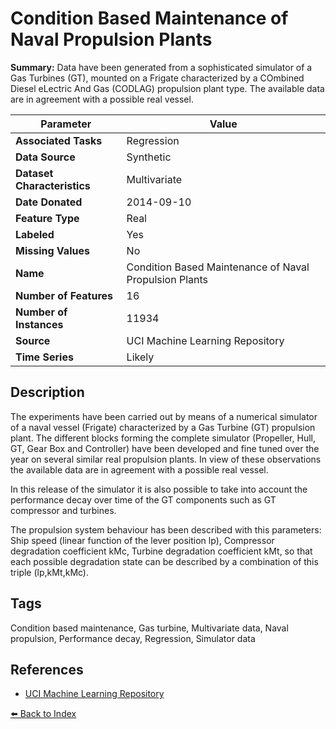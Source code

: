 # Condition Based Maintenance of Naval Propulsion Plants

**Summary:** Data have been generated from a sophisticated simulator of a Gas Turbines (GT), mounted on a Frigate characterized by a COmbined Diesel eLectric And Gas (CODLAG) propulsion plant type. The available data are in agreement with a possible real vessel.

| Parameter | Value |
| --- | --- |
| **Associated Tasks** | Regression |
| **Data Source** | Synthetic |
| **Dataset Characteristics** | Multivariate |
| **Date Donated** | 2014-09-10 |
| **Feature Type** | Real |
| **Labeled** | Yes |
| **Missing Values** | No |
| **Name** | Condition Based Maintenance of Naval Propulsion Plants |
| **Number of Features** | 16 |
| **Number of Instances** | 11934 |
| **Source** | UCI Machine Learning Repository |
| **Time Series** | Likely |

## Description

The experiments have been carried out by means of a numerical simulator of a naval vessel (Frigate) characterized by a Gas Turbine (GT) propulsion plant. The different blocks forming the complete simulator (Propeller, Hull, GT, Gear Box and Controller) have been developed and fine tuned over the year on several similar real propulsion plants. In view of these observations the available data are in agreement with a possible real vessel.

In this release of the simulator it is also possible to take into account the performance decay over time of the GT components such as GT compressor and turbines.

The propulsion system behaviour has been described with this parameters: Ship speed (linear function of the lever position lp), Compressor degradation coefficient kMc, Turbine degradation coefficient kMt, so that each possible degradation state can be described by a combination of this triple (lp,kMt,kMc).

## Tags

Condition based maintenance, Gas turbine, Multivariate data, Naval propulsion, Performance decay, Regression, Simulator data

## References

- [UCI Machine Learning Repository](https://archive.ics.uci.edu/ml/datasets/Condition+Based+Maintenance+of+Naval+Propulsion+Plants#)

[⬅️ Back to Index](../README.md)
